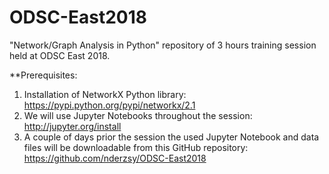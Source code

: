 # ODSC-East2018
"Network/Graph Analysis in Python" repository of 3 hours training session held at ODSC East 2018.


**Prerequisites:

1.	Installation of NetworkX Python library: https://pypi.python.org/pypi/networkx/2.1
2.	We will use Jupyter Notebooks throughout the session: http://jupyter.org/install
3.	A couple of days prior the session the used Jupyter Notebook and data files will be downloadable from this GitHub repository: https://github.com/nderzsy/ODSC-East2018

